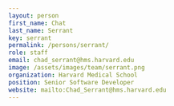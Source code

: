 ```yaml
---
layout: person
first_name: Chat
last_name: Serrant
key: serrant
permalink: /persons/serrant/
role: staff
email: chad_serrant@hms.harvard.edu
image: /assets/images/team/serrant.png
organization: Harvard Medical School
position: Senior Software Developer
website: mailto:Chad_Serrant@hms.harvard.edu
---
```

